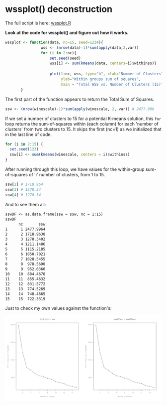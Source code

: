 # wssplot() deconstruction

The full script is here: [wssplot.R](wssplot.R)

**Look at the code for wssplot() and figure out how it works.**

``` r
wssplot <- function(data, nc=15, seed=1234){
	            wss <- (nrow(data)-1)*sum(apply(data,2,var))
				for (i in 2:nc){
		        	set.seed(seed)
	                wss[i] <- sum(kmeans(data, centers=i)$withinss)}

	                plot(1:nc, wss, type="b", xlab="Number of Clusters",
	                     ylab="Within groups sum of squares",
	                     main = "Total WSS vs. Number of Clusters (15)")
	   }
```


The first part of the function appears to return the Total Sum of Squares.
``` r
ssw <- (nrow(winescale)-1)*sum(apply(winescale, 2, var)) # 2477.996
```

If we set a number of clusters to 15 for a potential K-means solution, this `for` loop returns the sum-of-squares within (each column) for each 'number of clusters' from two clusters to 15. It skips the first (nc=1) as we initialized that in the last line of code.

``` r
for (i in 2:15) {
  set.seed(123)
  ssw[i] <- sum(kmeans(winescale, centers = i)$withinss)
}
```

After running through this loop, we have values for the within-group sum-of-squares of 'i' number of clusters, from 1 to 15. 

``` r
ssw[2] # 1718.964
ssw[3] # 1278.34
ssw[4] # 1278.34
```

And to see them all:

```
sswDF <- as.data.frame(ssw = ssw, nc = 1:15)
sswDF
   	  nc       ssw
1	   1 2477.9964
2	   2 1718.9638
3	   3 1278.3402
4	   4 1211.1486
5	   5 1115.2185
6	   6 1050.7021
7	   7 1028.5455
8	   8  978.5690
9	   9  952.6360
10	  10  884.4678
11	  11  855.4632
12	  12  831.5772
13	  13  774.5269
14	  14  748.4665
15	  15  722.3319
```

Just to check my own values against the function's:

![wss plot function](plots/wssplot-decontruct-02.png)
